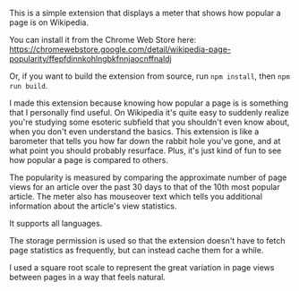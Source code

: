 This is a simple extension that displays a meter that shows how popular a page is on Wikipedia. 

You can install it from the Chrome Web Store here:
https://chromewebstore.google.com/detail/wikipedia-page-popularity/ffepfdinnkohlngbkfnnjaocnffnaldj

Or, if you want to build the extension from source, run ```npm install```, then ```npm run build```.

I made this extension because knowing how popular a page is is something that I personally find useful. On Wikipedia it's quite easy to suddenly realize you're studying some esoteric subfield that you shouldn't even know about, when you don't even understand the basics. This extension is like a barometer that tells you how far down the rabbit hole you've gone, and at what point you should probably resurface. Plus, it's just kind of fun to see how popular a page is compared to others.

The popularity is measured by comparing the approximate number of page views for an article over the past 30 days to that of the 10th most popular article. The meter also has mouseover text which tells you additional information about the article's view statistics.

It supports all languages. 

The storage permission is used so that the extension doesn't have to fetch page statistics as frequently, but can instead cache them for a while.

I used a square root scale to represent the great variation in page views between pages in a way that feels natural.

